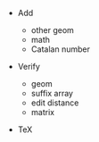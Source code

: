 * Add
    - other geom
    - math
    - Catalan number
* Verify
    - geom
    - suffix array
    - edit distance
    - matrix

* TeX


